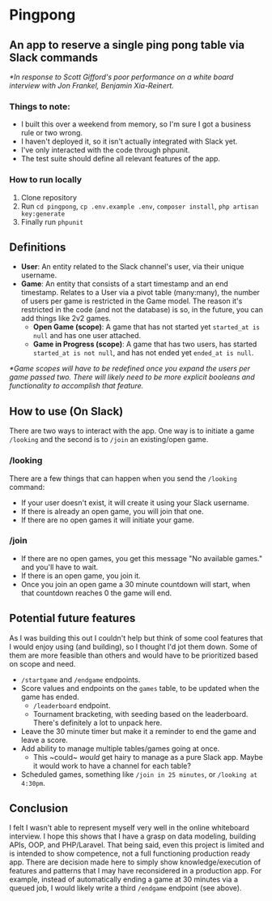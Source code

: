 # Pingpong
## An app to reserve a single ping pong table via Slack commands
_*In response to Scott Gifford's poor performance on a white board interview with Jon Frankel, Benjamin Xia-Reinert._

### Things to note:
* I built this over a weekend from memory, so I'm sure I got a business rule or two wrong. 
* I haven't deployed it, so it isn't actually integrated with Slack yet.
* I've only interacted with the code through phpunit.
* The test suite should define all relevant features of the app.

### How to run locally
1. Clone repository
2. Run `cd pingpong`, `cp .env.example .env`, `composer install`, `php artisan key:generate`
3. Finally run `phpunit`

## Definitions
* **User**: An entity related to the Slack channel's user, via their unique username.
* **Game**: An entity that consists of a start timestamp and an end timestamp. 
Relates to a User via a pivot table (many:many), the number of users per game is restricted in the Game model. 
The reason it's restricted in the code (and not the database) is so, in the future, you can add things like 2v2 games.
    * **Open Game (scope)**: A game that has not started yet `started_at is null` and has one user attached.
    * **Game in Progress (scope)**: A game that has two users, has started `started_at is not null`, and has not ended yet `ended_at is null`.

_*Game scopes will have to be redefined once you expand the users per game passed two. 
There will likely need to be more explicit booleans and functionality to accomplish that feature._

## How to use (On Slack)
There are two ways to interact with the app. One way is to initiate a game `/looking` and the second is to `/join` an existing/open game.

### /looking
There are a few things that can happen when you send the `/looking` command:
* If your user doesn't exist, it will create it using your Slack username.
* If there is already an open game, you will join that one.
* If there are no open games it will initiate your game.

### /join
* If there are no open games, you get this message "No available games." and you'll have to wait.
* If there is an open game, you join it.
* Once you join an open game a 30 minute countdown will start, when that countdown reaches 0 the game will end.

## Potential future features
As I was building this out I couldn't help but think of some cool features that I would enjoy using (and building), so I thought I'd jot them down. Some of them are more feasible than others and would have to be prioritized based on scope and need.
* `/startgame` and `/endgame` endpoints.
* Score values and endpoints on the `games` table, to be updated when the game has ended.
    * `/leaderboard` endpoint.
    * Tournament bracketing, with seeding based on the leaderboard. There's definitely a lot to unpack here.
* Leave the 30 minute timer but make it a reminder to end the game and leave a score.
* Add ability to manage multiple tables/games going at once.
    * This ~could~ _would_ get hairy to manage as a pure Slack app. Maybe it would work to have a channel for each table?
* Scheduled games, something like `/join in 25 minutes`, or `/looking at 4:30pm`.

## Conclusion
I felt I wasn't able to represent myself very well in the online whiteboard interview.
I hope this shows that I have a grasp on data modeling, building APIs, OOP, and PHP/Laravel.
That being said, even this project is limited and is intended to show competence, not a full functioning production ready app.
There are decision made here to simply show knowledge/execution of features and patterns that I may have reconsidered in a production app.
For example, instead of automatically ending a game at 30 minutes via a queued job, I would likely write a third `/endgame` endpoint (see above).
